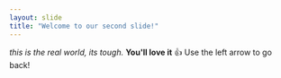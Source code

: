 ```yaml
---
layout: slide
title: "Welcome to our second slide!"
---
```

*this is the real world, its tough.* **You'll love it** :+1:
Use the left arrow to go back!
